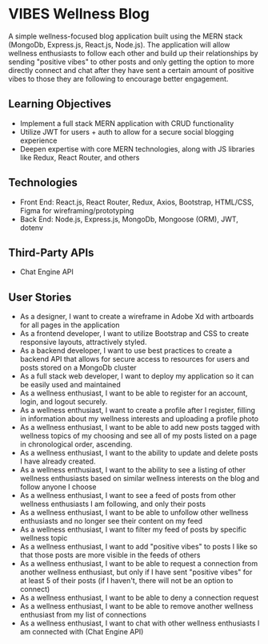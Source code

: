 # VIBES Wellness Blog

A simple wellness-focused blog application built using the MERN stack (MongoDb, Express.js, React.js, Node.js). The application will allow wellness enthusiasts to follow each other and build up their relationships by sending "positive vibes" to other posts and only getting the option to more directly connect and chat after they have sent a certain amount of positive vibes to those they are following to encourage better engagement.

## Learning Objectives
- Implement a full stack MERN application with CRUD functionality
- Utilize JWT for users + auth to allow for a secure social blogging experience
- Deepen expertise with core MERN technologies, along with JS libraries like Redux, React Router, and others

## Technologies
- Front End: React.js, React Router, Redux, Axios, Bootstrap, HTML/CSS, Figma for wireframing/prototyping
- Back End: Node.js, Express.js, MongoDb, Mongoose (ORM), JWT, dotenv

## Third-Party APIs
- Chat Engine API

## User Stories

- As a designer, I want to create a wireframe in Adobe Xd with artboards for all pages in the application
- As a frontend developer, I want to utilize Bootstrap and CSS to create responsive layouts, attractively styled.
- As a backend developer, I want to use best practices to create a backend API that allows for secure access to resources for users and posts stored on a MongoDb cluster
- As a full stack web developer, I want to deploy my application so it can be easily used and maintained
- As a wellness enthusiast, I want to be able to register for an account, login, and logout securely.
- As a wellness enthusiast, I want to create a profile after I register, filling in information about my wellness interests and uploading a profile photo
- As a wellness enthusiast, I want to be able to add new posts tagged with wellness topics of my choosing and see all of my posts listed on a page in chronological order, ascending. 
- As a wellness enthusiast, I want to the ability to update and delete posts I have already created.
- As a wellness enthusiast, I want to the ability to see a listing of other wellness enthusiasts based on similar wellness interests on the blog and follow anyone I choose
- As a wellness enthusiast, I want to see a feed of posts from other wellness enthusiasts I am following, and only their posts
- As a wellness enthusiast, I want to be able to unfollow other wellness enthusiasts and no longer see their content on my feed
- As a wellness enthusiast, I want to filter my feed of posts by specific wellness topic
- As a wellness enthusiast, I want to add "positive vibes" to posts I like so that those posts are more visible in the feeds of others
- As a wellness enthusiast, I want to be able to request a connection from another wellness enthusiast, but only if I have sent "positive vibes" for at least 5 of their posts (if I haven't, there will not be an option to connect)
- As a wellness enthusiast, I want to be able to deny a connection request
- As a wellness enthusiast, I want to be able to remove another wellness enthusiast from my list of connections
- As a wellness enthusiast, I want to chat with other wellness enthusiasts I am connected with (Chat Engine API)


